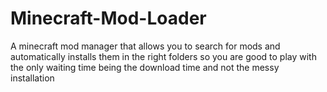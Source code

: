 # Minecraft-Mod-Loader
A minecraft mod manager that allows you to search for mods and automatically installs them in the right folders so you are good to play with the only waiting time being the download time and not the messy installation
